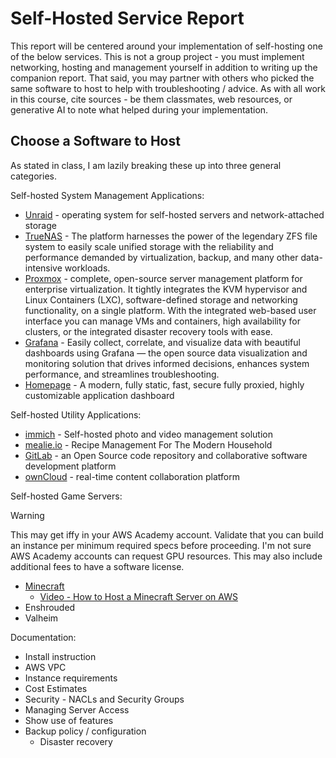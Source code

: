 # Self-Hosted Service Report

This report will be centered around your implementation of self-hosting one of the below services.  This is not a group project - you must implement networking, hosting and management yourself in addition to writing up the companion report.  That said, you may partner with others who picked the same software to host to help with troubleshooting / advice.  As with all work in this course, cite sources - be them classmates, web resources, or generative AI to note what helped during your implementation.

## Choose a Software to Host

As stated in class, I am lazily breaking these up into three general categories.

Self-hosted System Management Applications:
- [Unraid](https://unraid.net/) - operating system for self-hosted servers and network-attached storage
- [TrueNAS](https://www.truenas.com/truenas-community-edition/) - The platform harnesses the power of the legendary ZFS file system to easily scale unified storage with the reliability and performance demanded by virtualization, backup, and many other data-intensive workloads.
- [Proxmox](https://www.proxmox.com/en/products/proxmox-virtual-environment/overview) - complete, open-source server management platform for enterprise virtualization. It tightly integrates the KVM hypervisor and Linux Containers (LXC), software-defined storage and networking functionality, on a single platform. With the integrated web-based user interface you can manage VMs and containers, high availability for clusters, or the integrated disaster recovery tools with ease.
- [Grafana](https://grafana.com/oss/grafana/) - Easily collect, correlate, and visualize data with beautiful dashboards using Grafana — the open source data visualization and monitoring solution that drives informed decisions, enhances system performance, and streamlines troubleshooting.
- [Homepage](https://github.com/gethomepage/homepage) - A modern, fully static, fast, secure fully proxied, highly customizable application dashboard

Self-hosted Utility Applications:
- [immich](https://immich.app/) - Self-hosted photo and video management solution
- [mealie.io](https://mealie.io/) - Recipe Management For The Modern Household
- [GitLab](https://about.gitlab.com/install/) - an Open Source code repository and collaborative software development platform
- [ownCloud](https://owncloud.com/download-server/) - real-time content collaboration platform

Self-hosted Game Servers:
> [!WARNING]
> This may get iffy in your AWS Academy account.  Validate that you can build an instance per minimum required specs before proceeding.  I'm not sure AWS Academy accounts can request GPU resources.
> This may also include additional fees to have a software license.

- [Minecraft](https://www.minecraft.net/en-us/download/server)   
    - [Video - How to Host a Minecraft Server on AWS](https://www.youtube.com/watch?v=RoZumss8Wug)
- Enshrouded
- Valheim


Documentation:
 - Install instruction
 - AWS VPC 
 - Instance requirements
 - Cost Estimates
 - Security - NACLs and Security Groups
 - Managing Server Access
 - Show use of features
 - Backup policy / configuration
    - Disaster recovery 

